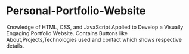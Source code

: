 # Personal-Portfolio-Website
Knowledge of HTML, CSS, and JavaScript Applied to Develop a Visually Engaging Portfolio Website.
Contains Buttons like About,Projects,Technologies used and contact which shows respective details.
